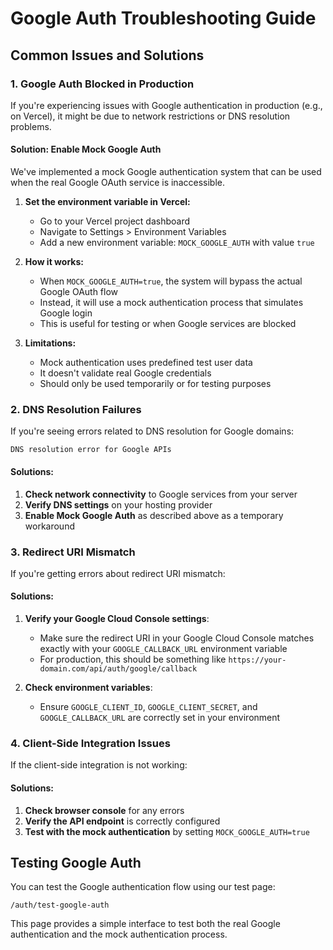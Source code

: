 # Google Auth Troubleshooting Guide

## Common Issues and Solutions

### 1. Google Auth Blocked in Production

If you're experiencing issues with Google authentication in production (e.g., on Vercel), it might be due to network restrictions or DNS resolution problems.

#### Solution: Enable Mock Google Auth

We've implemented a mock Google authentication system that can be used when the real Google OAuth service is inaccessible.

1. **Set the environment variable in Vercel:**
   - Go to your Vercel project dashboard
   - Navigate to Settings > Environment Variables
   - Add a new environment variable: `MOCK_GOOGLE_AUTH` with value `true`

2. **How it works:**
   - When `MOCK_GOOGLE_AUTH=true`, the system will bypass the actual Google OAuth flow
   - Instead, it will use a mock authentication process that simulates Google login
   - This is useful for testing or when Google services are blocked

3. **Limitations:**
   - Mock authentication uses predefined test user data
   - It doesn't validate real Google credentials
   - Should only be used temporarily or for testing purposes

### 2. DNS Resolution Failures

If you're seeing errors related to DNS resolution for Google domains:

```
DNS resolution error for Google APIs
```

#### Solutions:

1. **Check network connectivity** to Google services from your server
2. **Verify DNS settings** on your hosting provider
3. **Enable Mock Google Auth** as described above as a temporary workaround

### 3. Redirect URI Mismatch

If you're getting errors about redirect URI mismatch:

#### Solutions:

1. **Verify your Google Cloud Console settings**:
   - Make sure the redirect URI in your Google Cloud Console matches exactly with your `GOOGLE_CALLBACK_URL` environment variable
   - For production, this should be something like `https://your-domain.com/api/auth/google/callback`

2. **Check environment variables**:
   - Ensure `GOOGLE_CLIENT_ID`, `GOOGLE_CLIENT_SECRET`, and `GOOGLE_CALLBACK_URL` are correctly set in your environment

### 4. Client-Side Integration Issues

If the client-side integration is not working:

#### Solutions:

1. **Check browser console** for any errors
2. **Verify the API endpoint** is correctly configured
3. **Test with the mock authentication** by setting `MOCK_GOOGLE_AUTH=true`

## Testing Google Auth

You can test the Google authentication flow using our test page:

```
/auth/test-google-auth
```

This page provides a simple interface to test both the real Google authentication and the mock authentication process.